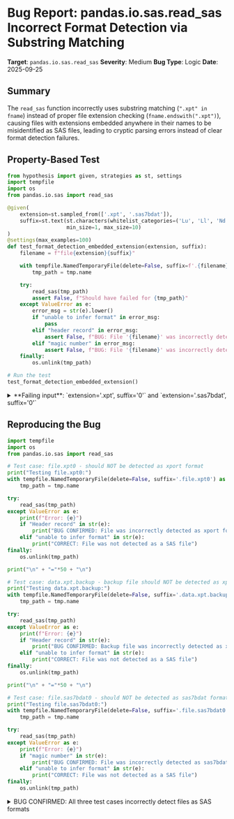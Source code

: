 # Bug Report: pandas.io.sas.read_sas Incorrect Format Detection via Substring Matching

**Target**: `pandas.io.sas.read_sas`
**Severity**: Medium
**Bug Type**: Logic
**Date**: 2025-09-25

## Summary

The `read_sas` function incorrectly uses substring matching (`".xpt" in fname`) instead of proper file extension checking (`fname.endswith(".xpt")`), causing files with extensions embedded anywhere in their names to be misidentified as SAS files, leading to cryptic parsing errors instead of clear format detection failures.

## Property-Based Test

```python
from hypothesis import given, strategies as st, settings
import tempfile
import os
from pandas.io.sas import read_sas

@given(
    extension=st.sampled_from(['.xpt', '.sas7bdat']),
    suffix=st.text(st.characters(whitelist_categories=('Lu', 'Ll', 'Nd')),
                   min_size=1, max_size=10)
)
@settings(max_examples=100)
def test_format_detection_embedded_extension(extension, suffix):
    filename = f"file{extension}{suffix}"

    with tempfile.NamedTemporaryFile(delete=False, suffix=f'.{filename}') as tmp:
        tmp_path = tmp.name

    try:
        read_sas(tmp_path)
        assert False, f"Should have failed for {tmp_path}"
    except ValueError as e:
        error_msg = str(e).lower()
        if "unable to infer format" in error_msg:
            pass
        elif "header record" in error_msg:
            assert False, f"BUG: File '{filename}' was incorrectly detected as SAS format!"
        elif "magic number" in error_msg:
            assert False, f"BUG: File '{filename}' was incorrectly detected as SAS format!"
    finally:
        os.unlink(tmp_path)

# Run the test
test_format_detection_embedded_extension()
```

<details>

<summary>
**Failing input**: `extension='.xpt', suffix='0'` and `extension='.sas7bdat', suffix='0'`
</summary>
```
  + Exception Group Traceback (most recent call last):
  |   File "/home/npc/pbt/agentic-pbt/worker_/27/hypo.py", line 33, in <module>
  |     test_format_detection_embedded_extension()
  |     ~~~~~~~~~~~~~~~~~~~~~~~~~~~~~~~~~~~~~~~~^^
  |   File "/home/npc/pbt/agentic-pbt/worker_/27/hypo.py", line 7, in test_format_detection_embedded_extension
  |     extension=st.sampled_from(['.xpt', '.sas7bdat']),
  |                ^^^
  |   File "/home/npc/miniconda/lib/python3.13/site-packages/hypothesis/core.py", line 2124, in wrapped_test
  |     raise the_error_hypothesis_found
  | ExceptionGroup: Hypothesis found 2 distinct failures. (2 sub-exceptions)
  +-+---------------- 1 ----------------
    | Traceback (most recent call last):
    |   File "/home/npc/pbt/agentic-pbt/worker_/27/hypo.py", line 19, in test_format_detection_embedded_extension
    |     read_sas(tmp_path)
    |     ~~~~~~~~^^^^^^^^^^
    |   File "/home/npc/miniconda/lib/python3.13/site-packages/pandas/io/sas/sasreader.py", line 164, in read_sas
    |     reader = SAS7BDATReader(
    |         filepath_or_buffer,
    |     ...<3 lines>...
    |         compression=compression,
    |     )
    |   File "/home/npc/miniconda/lib/python3.13/site-packages/pandas/io/sas/sas7bdat.py", line 229, in __init__
    |     self._get_properties()
    |     ~~~~~~~~~~~~~~~~~~~~^^
    |   File "/home/npc/miniconda/lib/python3.13/site-packages/pandas/io/sas/sas7bdat.py", line 258, in _get_properties
    |     raise ValueError("magic number mismatch (not a SAS file?)")
    | ValueError: magic number mismatch (not a SAS file?)
    |
    | During handling of the above exception, another exception occurred:
    |
    | Traceback (most recent call last):
    |   File "/home/npc/pbt/agentic-pbt/worker_/27/hypo.py", line 28, in test_format_detection_embedded_extension
    |     assert False, f"BUG: File '{filename}' was incorrectly detected as SAS format!"
    |            ^^^^^
    | AssertionError: BUG: File 'file.sas7bdat0' was incorrectly detected as SAS format!
    | Falsifying example: test_format_detection_embedded_extension(
    |     # The test always failed when commented parts were varied together.
    |     extension='.sas7bdat',  # or any other generated value
    |     suffix='0',  # or any other generated value
    | )
    +---------------- 2 ----------------
    | Traceback (most recent call last):
    |   File "/home/npc/pbt/agentic-pbt/worker_/27/hypo.py", line 19, in test_format_detection_embedded_extension
    |     read_sas(tmp_path)
    |     ~~~~~~~~^^^^^^^^^^
    |   File "/home/npc/miniconda/lib/python3.13/site-packages/pandas/io/sas/sasreader.py", line 154, in read_sas
    |     reader = XportReader(
    |         filepath_or_buffer,
    |     ...<3 lines>...
    |         compression=compression,
    |     )
    |   File "/home/npc/miniconda/lib/python3.13/site-packages/pandas/io/sas/sas_xport.py", line 280, in __init__
    |     self._read_header()
    |     ~~~~~~~~~~~~~~~~~^^
    |   File "/home/npc/miniconda/lib/python3.13/site-packages/pandas/io/sas/sas_xport.py", line 303, in _read_header
    |     raise ValueError("Header record is not an XPORT file.")
    | ValueError: Header record is not an XPORT file.
    |
    | During handling of the above exception, another exception occurred:
    |
    | Traceback (most recent call last):
    |   File "/home/npc/pbt/agentic-pbt/worker_/27/hypo.py", line 26, in test_format_detection_embedded_extension
    |     assert False, f"BUG: File '{filename}' was incorrectly detected as SAS format!"
    |            ^^^^^
    | AssertionError: BUG: File 'file.xpt0' was incorrectly detected as SAS format!
    | Falsifying example: test_format_detection_embedded_extension(
    |     # The test always failed when commented parts were varied together.
    |     extension='.xpt',  # or any other generated value
    |     suffix='0',  # or any other generated value
    | )
    +------------------------------------
```
</details>

## Reproducing the Bug

```python
import tempfile
import os
from pandas.io.sas import read_sas

# Test case: file.xpt0 - should NOT be detected as xport format
print("Testing file.xpt0:")
with tempfile.NamedTemporaryFile(delete=False, suffix='.file.xpt0') as tmp:
    tmp_path = tmp.name

try:
    read_sas(tmp_path)
except ValueError as e:
    print(f"Error: {e}")
    if "Header record" in str(e):
        print("BUG CONFIRMED: File was incorrectly detected as xport format!")
    elif "unable to infer format" in str(e):
        print("CORRECT: File was not detected as a SAS file")
finally:
    os.unlink(tmp_path)

print("\n" + "="*50 + "\n")

# Test case: data.xpt.backup - backup file should NOT be detected as xport
print("Testing data.xpt.backup:")
with tempfile.NamedTemporaryFile(delete=False, suffix='.data.xpt.backup') as tmp:
    tmp_path = tmp.name

try:
    read_sas(tmp_path)
except ValueError as e:
    print(f"Error: {e}")
    if "Header record" in str(e):
        print("BUG CONFIRMED: Backup file was incorrectly detected as xport format!")
    elif "unable to infer format" in str(e):
        print("CORRECT: File was not detected as a SAS file")
finally:
    os.unlink(tmp_path)

print("\n" + "="*50 + "\n")

# Test case: file.sas7bdat0 - should NOT be detected as sas7bdat format
print("Testing file.sas7bdat0:")
with tempfile.NamedTemporaryFile(delete=False, suffix='.file.sas7bdat0') as tmp:
    tmp_path = tmp.name

try:
    read_sas(tmp_path)
except ValueError as e:
    print(f"Error: {e}")
    if "magic number" in str(e):
        print("BUG CONFIRMED: File was incorrectly detected as sas7bdat format!")
    elif "unable to infer format" in str(e):
        print("CORRECT: File was not detected as a SAS file")
finally:
    os.unlink(tmp_path)
```

<details>

<summary>
BUG CONFIRMED: All three test cases incorrectly detect files as SAS formats
</summary>
```
Testing file.xpt0:
Error: Header record is not an XPORT file.
BUG CONFIRMED: File was incorrectly detected as xport format!

==================================================

Testing data.xpt.backup:
Error: Header record is not an XPORT file.
BUG CONFIRMED: Backup file was incorrectly detected as xport format!

==================================================

Testing file.sas7bdat0:
Error: magic number mismatch (not a SAS file?)
BUG CONFIRMED: File was incorrectly detected as sas7bdat format!
```
</details>

## Why This Is A Bug

The pandas documentation for `read_sas` explicitly states that when `format=None`, the format is "inferred from file extension." In standard computing terminology, a file extension is the suffix that follows the last dot in a filename (e.g., `.txt`, `.pdf`, `.xpt`, `.sas7bdat`).

The current implementation at lines 141-144 in `/pandas/io/sas/sasreader.py` violates this contract:

```python
if ".xpt" in fname:         # BUG: Uses substring matching
    format = "xport"
elif ".sas7bdat" in fname:   # BUG: Uses substring matching
    format = "sas7bdat"
```

This causes several problems:
1. **False positives**: Files like `file.xpt0`, `data.xpt.backup`, or `report.sas7bdat.old` are incorrectly identified as SAS files
2. **Confusing errors**: Users see cryptic parser errors ("Header record is not an XPORT file", "magic number mismatch") instead of the clear "unable to infer format" message
3. **Real-world impact**: Backup files (`.xpt.backup`), versioned files (`.xpt.v2`), and temporary files (`.xpt.tmp`) are common patterns that trigger this bug
4. **Documentation violation**: The behavior directly contradicts the documented promise of inferring from "file extension"

## Relevant Context

- **File location**: `/pandas/io/sas/sasreader.py` lines 141-144
- **pandas documentation**: Clearly states format is "inferred from file extension" when `format=None`
- **Workaround**: Users can explicitly specify `format='xport'` or `format='sas7bdat'` to bypass the faulty detection logic
- **Impact scope**: Affects both XPORT (`.xpt`) and SAS7BDAT (`.sas7bdat`) file formats
- **Error messages differ by format**:
  - XPORT: "Header record is not an XPORT file"
  - SAS7BDAT: "magic number mismatch (not a SAS file?)"

## Proposed Fix

```diff
--- a/pandas/io/sas/sasreader.py
+++ b/pandas/io/sas/sasreader.py
@@ -138,9 +138,9 @@ def read_sas(
         if not isinstance(filepath_or_buffer, str):
             raise ValueError(buffer_error_msg)
         fname = filepath_or_buffer.lower()
-        if ".xpt" in fname:
+        if fname.endswith(".xpt"):
             format = "xport"
-        elif ".sas7bdat" in fname:
+        elif fname.endswith(".sas7bdat"):
             format = "sas7bdat"
         else:
             raise ValueError(
```